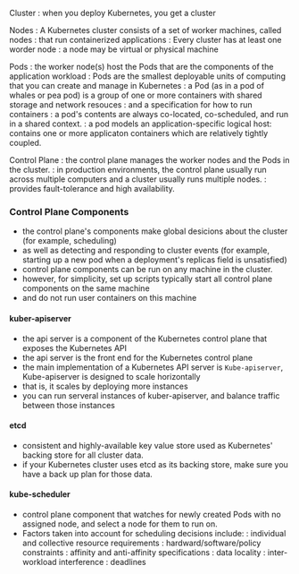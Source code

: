 Cluster
: when you deploy Kubernetes, you get a cluster

Nodes
: A Kubernetes cluster consists of a set of worker machines, called nodes
: that run containerized applications
: Every cluster has at least one worder node
: a node may be virtual or physical machine

Pods
: the worker node(s) host the Pods that are the components of the application workload
: Pods are the smallest deployable units of computing that you can create and manage in Kubernetes
: a Pod (as in a pod of whales or pea pod) is a group of one or more containers with shared storage and network resouces 
: and a specification for how to run containers
: a pod's contents are always co-located, co-scheduled, and run in a shared context.
: a pod models an application-specific logical host: contains one or more applicaton containers which are relatively tightly coupled.

Control Plane
: the control plane manages the worker nodes and the Pods in the cluster.
: in production environments, the control plane usually run across multiple computers and a cluster usually runs multiple nodes.
: provides fault-tolerance and high availability.

### Control Plane Components
- the control plane's components make global desicions about the cluster (for example, scheduling)
- as well as detecting and responding to cluster events (for example, starting up a new pod when a deployment's replicas field is unsatisfied)
- control plane components can be run on any machine in the cluster.
- however, for simplicity, set up scripts typically start all control plane components on the same machine
- and do not run user containers on this machine

#### kuber-apiserver
- the api server is a component of the Kubernetes control plane that exposes the Kubernetes API
- the api server is the front end for the Kubernetes control plane
- the main implementation of a Kubernetes API server is `Kube-apiserver`, Kube-apiserver is designed to scale horizontally
- that is, it scales by deploying more instances
- you can run serveral instances of kuber-apiserver, and balance traffic between those instances

#### etcd
- consistent and highly-available key value store used as Kubernetes' backing store for all cluster data.
- if your Kubernetes cluster uses etcd as its backing store, make sure you have a back up plan for those data.

#### kube-scheduler
- control plane component that watches for newly created Pods with no assigned node, and select a node for them to run on.
- Factors taken into account for scheduling decisions include:
: individual and collective resource requirements
: hardward/software/policy constraints
: affinity and anti-affinity specifications
: data locality
: inter-workload interference
: deadlines
